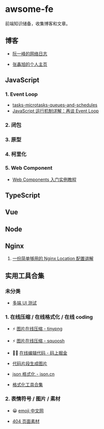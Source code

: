 # awsome-fe

前端知识储备，收集博客和文章。

## 博客

- [阮一峰的网络日志](https://www.ruanyifeng.com/blog/javascript/)

- [张鑫旭的个人主页](https://www.zhangxinxu.com/)

## JavaScript

### 1. Event Loop

- [tasks-microtasks-queues-and-schedules](https://jakearchibald.com/2015/tasks-microtasks-queues-and-schedules/)
- [JavaScript 运行机制详解：再谈 Event Loop](https://www.ruanyifeng.com/blog/2014/10/event-loop.html)

### 2. 闭包

### 3. 原型

### 4. 柯里化

### 5. Web Component

- [Web Components 入门实例教程](https://www.ruanyifeng.com/blog/2019/08/web_components.html)

## TypeScript

## Vue

## Node

## Nginx

1. [一份简单够用的 Nginx Location 配置讲解](https://github.com/mqyqingfeng/Blog/issues/242)

## 实用工具合集

### 未分类

- [多端 UI 测试](https://responsively.app/)

### 1. 在线压缩 / 在线格式化 / 在线 coding

- ⚡️ [图片在线压缩 - tinypng](https://tinypng.com/)

- ⚡️ [图片在线压缩 - squoosh](https://squoosh.app/)

- 👨‍💻 [在线编辑代码 - 码上掘金](https://code.juejin.cn/)

- [代码片段生成图片](https://carbon.now.sh/)

- [json 格式化 - json.cn](https://www.json.cn/)

- [格式化工具合集 ](https://smalldev.tools/)

### 2. 表情符号 / 图片 / 素材

- 😀 [emoji 中文网](https://www.emojiall.com/zh-hans)

- [404 页面素材](https://error404.fun/)
